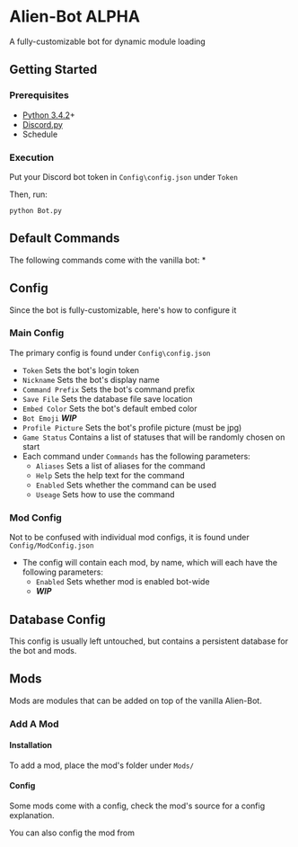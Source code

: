 # Alien-Bot ALPHA
A fully-customizable bot for dynamic module loading
## Getting Started
### Prerequisites
* [Python 3.4.2](https://www.python.org/downloads/release/python-342/)+
* [Discord.py](https://github.com/Rapptz/discord.py)
* Schedule
### Execution
Put your Discord bot token in `Config\config.json` under `Token`

Then, run:
```
python Bot.py
```
## Default Commands
The following commands come with the vanilla bot:
*
## Config
Since the bot is fully-customizable, here's how to configure it
### Main Config
The primary config is found under `Config\config.json`

* `Token` Sets the bot's login token
* `Nickname` Sets the bot's display name
* `Command Prefix` Sets the bot's command prefix
* `Save File` Sets the database file save location
* `Embed Color` Sets the bot's default embed color
* `Bot Emoji` ***WIP***
* `Profile Picture` Sets the bot's profile picture (must be jpg)
* `Game Status` Contains a list of statuses that will be randomly chosen on start
* Each command under `Commands` has the following parameters: 
    * `Aliases` Sets a list of aliases for the command
    * `Help` Sets the help text for the command
    * `Enabled` Sets whether the command can be used
    * `Useage` Sets how to use the command
### Mod Config
Not to be confused with individual mod configs, it is found under `Config/ModConfig.json`

* The config will contain each mod, by name, which will each have the following parameters:
    * `Enabled` Sets whether mod is enabled bot-wide
    * ***WIP***
## Database Config
This config is usually left untouched, but contains a persistent database for the bot and mods.
## Mods
Mods are modules that can be added on top of the vanilla Alien-Bot.
### Add A Mod
#### Installation
To add a mod, place the mod's folder under `Mods/`
#### Config
Some mods come with a config, check the mod's source for a config explanation.

You can also config the mod from 

